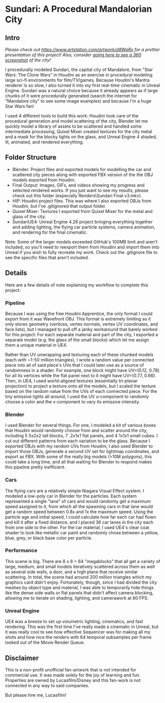 # Sundari: A Procedural Mandalorian City

## Intro

_Please check out https://www.artstation.com/artwork/d8WqRx for a prettier presentation of this project! Also, consider [going here to see a 360 screenshot](https://www.artstation.com/embed/35926379) of the city!_

I procedurally modeled Sundari, the capital city of Mandalore, from "Star Wars: The Clone Wars" in Houdini as an exercise in procedural modeling large sci-fi environments for film/TV/games. Because Houdini's Mantra renderer is so slow, I also turned it into my first real-time cinematic in Unreal Engine. Sundari was a natural choice because it already appears as if large chunks of it were procedurally generated (search the internet for "Mandalore city" to see some image examples) and because I'm a huge Star Wars fan!

I used 4 different tools to build this work: Houdini took care of the procedural generation and model scattering of the city, Blender let me quickly model a library of assets to be scattered and handled some intermediate processing, Quixel Mixer created textures for the city metal and a mask for the blocky lights on the glass, and Unreal Engine 4 shaded, lit, animated, and rendered everything. 


## Folder Structure

- Blender: Project files and exported models for modelling the car and scattered city pieces along with exported FBX version of the the OBJ models exported from Houdini.
- Final Output: Images, GIFs, and videos showing my progress and selected rendered works. If you just want to see my results, please check out this folder (especially Renders\Sundari Final v3.mkv).
- HIP: Houdini project files. This was where I also exported OBJs from Houdini, but I've .gitignored that output folder.
- Quixel Mixer: Textures I exported from Quixel Mixer for the metal and glass of the city.
- SundariUE4: Unreal Engine 4.26 project bringing everything together and adding lighting, the flying car particle systems, camera animation, and rendering for the final cinematic.

Note: Some of the larger models exceeded GitHub's 100MB limit and aren't included, so you'll need to reexport them from Houdini and import them into Unreal if you wish to fully recreate my work. Check out the .gitignore file to see the specific files that aren't included.


## Details

Here are a few details of note explaining my workflow to complete this project:

### Pipeline

Because I was using the free Houdini Apprentice, the only format I could export from it was Wavefront OBJ. This format is extremely limiting as it only stores geometry (vertices, vertex normals, vertex UV coordinates, and face lists), but I managed to pull off a janky workaround that barely worked for this project: For each separate material and part of the city, I exported a separate model (e.g. the glass of the small blocks) which let me assign them a unique material in UE4.

Rather than UV unwrapping and texturing each of these chunked models (each with ~1-50 million triangles), I wrote a random value per connected piece into all of said piece's UVs that I could later use as a source of randomness in a shader. For example, one block might have UV=(0.12, 0.78) for all its vertices while the flat panel next to it might have UV=(0.77, 0.66). Then, in UE4, I used world-aligned textures (essentially tri-planar projection) to project a texture onto all the models, but I scaled the texture based on the random value from the UVs of each connected piece. For the tiny emissive lights all around, I used the UV u-component to randomly choose a color and the v-component to vary its emissive intensity.

### Blender

I used Blender for several things. For one, I modeled a kit of various boxes that Houdini would randomly choose from and scatter around the city, including 5 5x2x2 tall blocks, 7 .2x1x1 flat panels, and 4 1x1x1 small cubes. I cut out different patterns from each variation to be the glass. Because I exported OBJs with my random UVs from Houdini, I also used Blender to import those OBJs, generate a second UV set for lightmap coordinates, and export as FBX. With some of the really big models (&gt;10M polygons), this could take a long time, and all that waiting for Blender to respond makes this pipeline pretty inefficient.

### Cars

The flying cars are a relatively simple Niagara Visual Effect system. I modeled a low-poly car in Blender for the particles. Each system represented a single "lane" of cars and would randomly get a maximum speed assigned to it, from which all the spawning cars in that lane would get a random speed between 0.8x and 1x the maximum speed. Using the particle age and initial speed, I could calculate how far each car had flown and kill it after a fixed distance, and I placed 36 car lanes in the city each from one side to the other. For the car material, I used UE4's clear coat shader to look like metallic car paint and randomly chose between a yellow, blue, grey, or black base color per particle.

### Performance

This scene is big. There are 8 x 8 = 64 "megablocks" that all get a variety of large, medium, and small models iteratively scattered across them as well as several side walls, a door, and a high plane that receive similar scattering. In total, the scene had around 200 million triangles which my graphics card didn't enjoy. Fortunately, though, since I had divided the city meshes by object type and material, I was able to temporarily hide things like the dense side walls or flat panels that didn't affect camera blocking, allowing me to iterate on shading, lighting, and camerawork at 60 FPS.

### Unreal Engine

UE4 was a breeze to set up volumetric lighting, cinematics, and fast rendering. This was the first time I've really made a cinematic in Unreal, but it was really cool to see how effective Sequencer was for making all my shots and how nice the renders with 64 temporal subsamples per frame looked out of the Movie Render Queue.


## Disclaimer

This is a non-profit unofficial fan-artwork that is not intended for commercial use. It was made solely for the joy of learning and fun. Properties are owned by Lucasfilm/Disney and this fan-work is not connected in any way to said companies.

But please hire me, Lucasfilm!